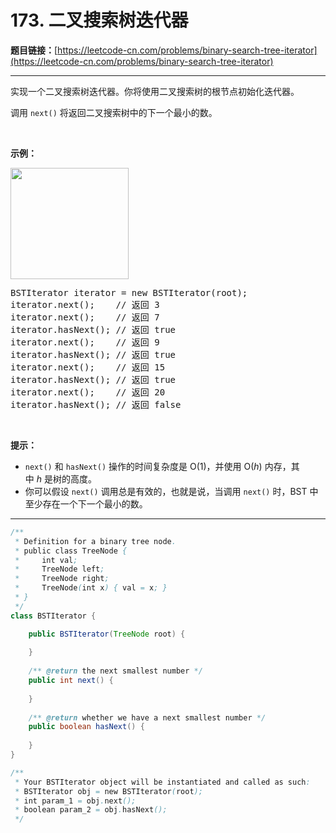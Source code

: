 # 173. 二叉搜索树迭代器

**题目链接：**[https://leetcode-cn.com/problems/binary-search-tree-iterator](https://leetcode-cn.com/problems/binary-search-tree-iterator)

---

<div class="content__1Y2H">
 <div class="notranslate">
  <p>实现一个二叉搜索树迭代器。你将使用二叉搜索树的根节点初始化迭代器。</p> 
  <p>调用 <code>next()</code> 将返回二叉搜索树中的下一个最小的数。</p> 
  <p>&nbsp;</p> 
  <p><strong>示例：</strong></p> 
  <p><strong><img style="height: 178px; width: 189px;" src="https://assets.leetcode-cn.com/aliyun-lc-upload/uploads/2018/12/25/bst-tree.png" alt=""></strong></p> 
  <pre class="language-text">BSTIterator iterator = new BSTIterator(root);
iterator.next();    // 返回 3
iterator.next();    // 返回 7
iterator.hasNext(); // 返回 true
iterator.next();    // 返回 9
iterator.hasNext(); // 返回 true
iterator.next();    // 返回 15
iterator.hasNext(); // 返回 true
iterator.next();    // 返回 20
iterator.hasNext(); // 返回 false</pre> 
  <p>&nbsp;</p> 
  <p><strong>提示：</strong></p> 
  <ul> 
   <li><code>next()</code>&nbsp;和&nbsp;<code>hasNext()</code>&nbsp;操作的时间复杂度是&nbsp;O(1)，并使用&nbsp;O(<em>h</em>) 内存，其中&nbsp;<em>h&nbsp;</em>是树的高度。</li> 
   <li>你可以假设&nbsp;<code>next()</code>&nbsp;调用总是有效的，也就是说，当调用 <code>next()</code>&nbsp;时，BST 中至少存在一个下一个最小的数。</li> 
  </ul> 
 </div>
</div>

---

```java
/**
 * Definition for a binary tree node.
 * public class TreeNode {
 *     int val;
 *     TreeNode left;
 *     TreeNode right;
 *     TreeNode(int x) { val = x; }
 * }
 */
class BSTIterator {

    public BSTIterator(TreeNode root) {
        
    }
    
    /** @return the next smallest number */
    public int next() {
        
    }
    
    /** @return whether we have a next smallest number */
    public boolean hasNext() {
        
    }
}

/**
 * Your BSTIterator object will be instantiated and called as such:
 * BSTIterator obj = new BSTIterator(root);
 * int param_1 = obj.next();
 * boolean param_2 = obj.hasNext();
 */
```